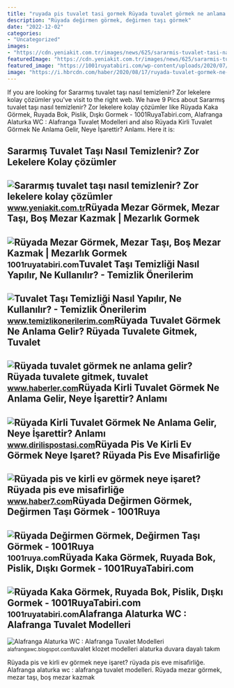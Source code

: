 ```yaml
---
title: "ruyada pis tuvalet tasi gormek Rüyada tuvalet görmek ne anlama gelir? rüyada tuvalete gitmek, tuvalet"
description: "Rüyada değirmen görmek, değirmen taşı görmek"
date: "2022-12-02"
categories:
- "Uncategorized"
images:
- "https://cdn.yeniakit.com.tr/images/news/625/sararmis-tuvalet-tasi-nasil-temizlenir-zor-lekelerine-kolay-cozumler-h1657721754-46270c.jpg"
featuredImage: "https://cdn.yeniakit.com.tr/images/news/625/sararmis-tuvalet-tasi-nasil-temizlenir-zor-lekelerine-kolay-cozumler-h1657721754-46270c.jpg"
featured_image: "https://1001ruyatabiri.com/wp-content/uploads/2020/07/ruyada-kaka-gormek-ruyada-bok-gormek-diski-pislik-tuvalet-buyuk-abdest-ne-demek-1001ruyatabiri.jpg"
image: "https://i.hbrcdn.com/haber/2020/08/17/ruyada-tuvalet-gormek-ne-anlama-gelir-ruyada-13514342_1504_amp.jpg"
---
```


If you are looking for Sararmış tuvalet taşı nasıl temizlenir? Zor lekelere kolay çözümler you've visit to the right web. We have 9 Pics about Sararmış tuvalet taşı nasıl temizlenir? Zor lekelere kolay çözümler like Rüyada Kaka Görmek, Ruyada Bok, Pislik, Dışkı Gormek - 1001RuyaTabiri.com, Alafranga Alaturka WC : Alafranga Tuvalet Modelleri and also Rüyada Kirli Tuvalet Görmek Ne Anlama Gelir, Neye İşarettir? Anlamı. Here it is:

Sararmış Tuvalet Taşı Nasıl Temizlenir? Zor Lekelere Kolay çözümler
-------------------------------------------------------------------

 ![Sararmış tuvalet taşı nasıl temizlenir? Zor lekelere kolay çözümler](https://cdn.yeniakit.com.tr/images/news/625/sararmis-tuvalet-tasi-nasil-temizlenir-zor-lekelerine-kolay-cozumler-h1657721754-46270c.jpg) <small>www.yeniakit.com.tr</small>Rüyada Mezar Görmek, Mezar Taşı, Boş Mezar Kazmak | Mezarlık Gormek
-------------------------------------------------------------------

 ![Rüyada Mezar Görmek, Mezar Taşı, Boş Mezar Kazmak | Mezarlık Gormek](https://1001ruyatabiri.com/wp-content/uploads/2019/12/ruyada-mezar-gormek-mezar-tasi-gormek-mezar-kazmak-bos-mezar-gormek-acik-mezar-kazilmis-mezar-gormek-dini-islami-diyanet-1001ruyatabiri.jpg) <small>1001ruyatabiri.com</small>Tuvalet Taşı Temizliği Nasıl Yapılır, Ne Kullanılır? - Temizlik Önerilerim
--------------------------------------------------------------------------

 ![Tuvalet Taşı Temizliği Nasıl Yapılır, Ne Kullanılır? - Temizlik Önerilerim](https://www.temizlikonerilerim.com/wp-content/uploads/2021/04/tuvalet-tasi-temizligi-nasil-yapilir.jpg) <small>www.temizlikonerilerim.com</small>Rüyada Tuvalet Görmek Ne Anlama Gelir? Rüyada Tuvalete Gitmek, Tuvalet
----------------------------------------------------------------------

 ![Rüyada tuvalet görmek ne anlama gelir? Rüyada tuvalete gitmek, tuvalet](https://i.hbrcdn.com/haber/2020/08/17/ruyada-tuvalet-gormek-ne-anlama-gelir-ruyada-13514342_1504_amp.jpg) <small>www.haberler.com</small>Rüyada Kirli Tuvalet Görmek Ne Anlama Gelir, Neye İşarettir? Anlamı
-------------------------------------------------------------------

 ![Rüyada Kirli Tuvalet Görmek Ne Anlama Gelir, Neye İşarettir? Anlamı](https://static.daktilo.com/sites/805/uploads/2021/05/08/large/ruyada-kirli-tuvalet-gormek-ne-anlama-gelir.jpg) <small>www.dirilispostasi.com</small>Rüyada Pis Ve Kirli Ev Görmek Neye Işaret? Rüyada Pis Eve Misafirliğe
---------------------------------------------------------------------

 ![Rüyada pis ve kirli ev görmek neye işaret? Rüyada pis eve misafirliğe](https://i20.haber7.net/resize/1280x720/haber/haber7/photos/2021/22/ruyada_pis_ve_kirli_ev_gormek_neye_isaret_ruyada_pis_evi_temizlemek_nasil_yorumlanir_1622888341_056.jpg) <small>www.haber7.com</small>Rüyada Değirmen Görmek, Değirmen Taşı Görmek - 1001Ruya
-------------------------------------------------------

 ![Rüyada Değirmen Görmek, Değirmen Taşı Görmek - 1001Ruya](https://1001ruya.com/wp-content/uploads/Ruyada-Degirmen-Gormek-Degirmen-Tasi-Gormek-ne-demek-1024x576.jpg) <small>1001ruya.com</small>Rüyada Kaka Görmek, Ruyada Bok, Pislik, Dışkı Gormek - 1001RuyaTabiri.com
-------------------------------------------------------------------------

 ![Rüyada Kaka Görmek, Ruyada Bok, Pislik, Dışkı Gormek - 1001RuyaTabiri.com](https://1001ruyatabiri.com/wp-content/uploads/2020/07/ruyada-kaka-gormek-ruyada-bok-gormek-diski-pislik-tuvalet-buyuk-abdest-ne-demek-1001ruyatabiri.jpg) <small>1001ruyatabiri.com</small>Alafranga Alaturka WC : Alafranga Tuvalet Modelleri
---------------------------------------------------

 ![Alafranga Alaturka WC : Alafranga Tuvalet Modelleri](https://1.bp.blogspot.com/-zPqdW9AUQ9I/UT33WNcxtvI/AAAAAAAAAqg/jqdvOQeYQgc/s1600/12-12-12.jpg) <small>alafrangawc.blogspot.com</small>tuvalet klozet modelleri alaturka duvara dayalı takım

Rüyada pis ve kirli ev görmek neye işaret? rüyada pis eve misafirliğe. Alafranga alaturka wc : alafranga tuvalet modelleri. Rüyada mezar görmek, mezar taşı, boş mezar kazmak
